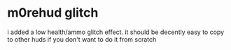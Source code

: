 # m0rehud glitch
i added a low health/ammo glitch effect. it should be decently easy to copy to other huds if you don't want to do it from scratch
